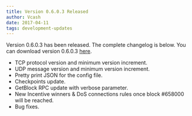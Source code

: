 ```yaml
---
title: Version 0.6.0.3 Released
author: Vcash
date: 2017-04-11
tags: development-updates
---
```

Version 0.6.0.3 has been released. The complete changelog is below. You can
download version 0.6.0.3 [here](https://vcash.info).

- TCP protocol version and minimum version increment.
- UDP message version and minimum version increment.
- Pretty print JSON for the config file.
- Checkpoints update.
- GetBlock RPC update with verbose parameter.
- New Incentive winners & DoS connections rules once block #658000 will be reached.
- Bug fixes.
